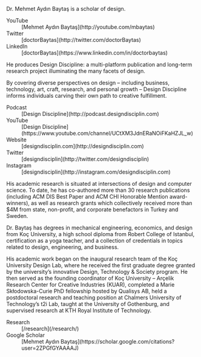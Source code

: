<div class="container py-5 mx-auto">

<div class="row mb-3" markdown="1">

Dr. Mehmet Aydın Baytaş is a scholar of design.

</div><!-- .row -->


<dl class="row mb-5">

<dt class="col-4">
YouTube
</dt>
<dd class="col-8" markdown="1">
[Mehmet Aydın Baytaş](http://youtube.com/mbaytas)
</dd>

<dt class="col-4">
Twitter
</dt>
<dd class="col-8" markdown="1">
[doctorBaytas](http://twitter.com/doctorBaytas)
</dd>

<dt class="col-4">
LinkedIn
</dt>
<dd class="col-8" markdown="1">
[doctorBaytas](https://www.linkedin.com/in/doctorbaytas)
</dd>

</dl>




<div class="row mb-3" markdown="1">

He produces Design Discipline: a multi-platform publication and long-term research project illuminating the many facets of design.

By covering diverse perspectives on design – including business, technology, art, craft, research, and personal growth – Design Discipline informs individuals carving their own path to creative fulfillment.

</div><!-- .row -->


<dl class="row mb-5">

<dt class="col-4">
Podcast
</dt>
<dd class="col-8" markdown="1">
[Design Discipline](http://podcast.designdisciplin.com)
</dd>

<dt class="col-4">
YouTube
</dt>
<dd class="col-8" markdown="1">
[Design Discipline](https://www.youtube.com/channel/UCtXM3JdnERaNOiFKaHZJL_w)
</dd>

<dt class="col-4">
Website
</dt>
<dd class="col-8" markdown="1">
[designdisciplin.com](http://designdisciplin.com)
</dd>

<dt class="col-4">
Twitter
</dt>
<dd class="col-8" markdown="1">
[designdisciplin](http://twitter.com/designdisciplin)
</dd>

<dt class="col-4">
Instagram
</dt>
<dd class="col-8" markdown="1">
[designdisciplin](http://instagram.com/designdisciplin.com)
</dd>

</dl>




<div class="row mb-3 small" markdown="1">

His academic research is situated at intersections of design and computer science. To date, he has co-authored more than 30 research publications (including ACM DIS Best Paper and ACM CHI Honorable Mention award-winners), as well as research grants which collectively received more than $4M from state, non-profit, and corporate benefactors in Turkey and Sweden. 

Dr. Baytaş has degrees in mechanical engineering, economics, and design from Koç University, a high school diploma from Robert College of Istanbul, certification as a yoga teacher, and a collection of credentials in topics related to design, engineering, and business.

His academic work began on the inaugural research team of the Koç University Design Lab, where he received the first graduate degree granted by the university’s innovative Design, Technology & Society program. He then served as the founding coordinator of Koç University – Arçelik Research Center for Creative Industries (KUAR), completed a Marie Skłodowska-Curie PhD fellowship hosted by Qualisys AB, held a postdoctoral research and teaching position at Chalmers University of Technology’s t2i Lab, taught at the University of Gothenburg, and supervised research at KTH Royal Institute of Technology.
  
</div><!-- row -->

<dl class="row mb-5">

<dt class="col-4">
Research
</dt>
<dd class="col-8" markdown="1">
[/research](/research/)
</dd>

<dt class="col-4">
Google Scholar
</dt>
<dd class="col-8" markdown="1">
[Mehmet Aydın Baytaş](https://scholar.google.com/citations?user=2ZPGfGYAAAAJ)
</dd>

</dl>

</div><!-- .container -->
